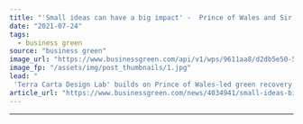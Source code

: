 ```yaml
---
title: "'Small ideas can have a big impact' -  Prince of Wales and Sir Jony Ive launch green design competition"
date: "2021-07-24"
tags: 
  - business green
source: "business green"
image_url: "https://www.businessgreen.com/api/v1/wps/9611aa8/d2db5e50-5fe4-46f5-a5f9-9efe65e563b9/1/Prince-of-Wales-185x114.jpg"
image_fp: "/assets/img/post_thumbnails/1.jpg"
lead: "
 'Terra Carta Design Lab' builds on Prince of Wales-led green recovery charter launched earlier this year ..."
article_url: "https://www.businessgreen.com/news/4034941/small-ideas-big-impact-prince-wales-sir-jony-ive-launch-green-design-competition"
---
```


---
